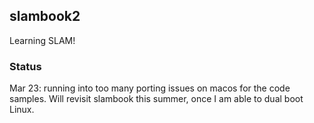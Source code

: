 ## slambook2
Learning SLAM! 

### Status
Mar 23: running into too many porting issues on macos for the code samples. Will revisit slambook this summer,  once I am able to dual boot Linux.
